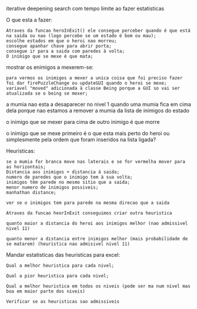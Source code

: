 
iterative deepening search com tempo limite ao fazer estatisticas

O que esta a fazer:

	Atraves da funcao heroInExit() ele consegue perceber quando é que está na saida ou nao (logo percebe se um estado é bom ou mau);
	escolhe estados em que o heroi nao morreu;
	consegue apanhar chave para abrir porta;
	consegue ir para a saida com paredes à volta;
    O inimigo que se mexe é que mata;
	
mostrar os enimigos a mexerem-se:

    para vermos os inimigos a mexer a unica coisa que foi preciso fazer foi dar firePuzzleChange ou updateGUI quando o heroi se mexe;
    variavel "moved" adicionada à classe Being porque a GUI so vai ser atualizada se o being se mexer;

a mumia nao esta a desaparecer no nivel 1 quando uma mumia fica em cima dela porque nao estamos a remover a mumia da lista de inimigos do estado

o inimigo que se mexer para cima de outro inimigo é que morre

o inimigo que se mexe primeiro é o que esta mais perto do heroi ou simplesmente pela ordem que foram inseridos na lista ligada?

Heuristicas:
    
    se a mumia for branca move nas laterais e se for vermelha mover para as horizontais;
    Distancia aos inimigos + distancia á saida;
    numero de paredes que o inimigo tem à sua volta;
	inimigos têm parede no mesmo sitio que a saida;
	menor numero de inimigos possiveis;
    manhathan distance;
    
    ver se o inimigos tem para parede na mesma direcao que a saida

    Atraves da funcao heorInExit conseguimos criar outra heuristica

    quanto maior a distancia do heroi aos inimigos melhor (nao admissivel nivel 11)

    quanto menor a distancia entre inimigos melhor (mais probabilidade de se matarem) (heuristica nao admisivel nivel 11)

Mandar estatisticas das heuristicas para excel:

    Qual a melhor heuristica para cada nivel;

    Qual a pior heuristica para cada nivel;

    Qual a melhor heuristica em todos os niveis (pode ser ma num nivel mas boa em maior parte dos niveis)

    Verificar se as heuristicas sao admissiveis
